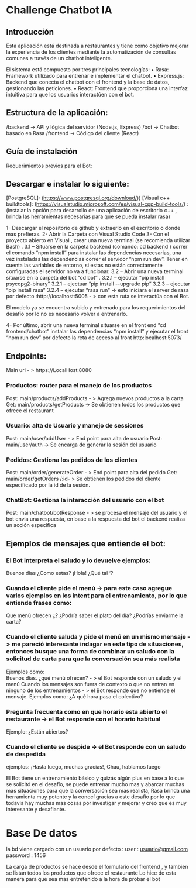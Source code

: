 # Challenge Chatbot IA

## Introducción

Esta aplicación está destinada a restaurantes y tiene como objetivo mejorar la experiencia de los clientes mediante la automatización de consultas comunes a través de un chatbot inteligente.

El sistema está compuesto por tres principales tecnologías:
•	Rasa: Framework utilizado para entrenar e implementar el chatbot.
•	Express.js: Backend que conecta el chatbot con el frontend y la base de datos, gestionando las peticiones.
•	React: Frontend que proporciona una interfaz intuitiva para que los usuarios interactúen con el bot.

## Estructura de la aplicación:

/backend -> API y lógica del servidor (Node.js, Express) 
/bot -> Chatbot basado en Rasa
/frontend -> Código del cliente (React) 


## Guía de instalación

Requerimientos previos para el Bot: 

## Descargar e instalar lo siguiente: 
[Python 3.8]: (https://www.python.org/ftp/python/3.8.0/python-3.8.0-amd64.exe)
[PostgreSQL]: (https://www.postgresql.org/download/)) 
[Visual c++ buildtools]: (https://visualstudio.microsoft.com/es/visual-cpp-build-tools/) :(instalar la opción para desarrollo de una aplicación de escritorio c++ , brinda las herramientas necesarias para que se pueda instalar rasa)

1-	Descargar el repositorio de github y extraerlo en el escritorio o donde mas prefieras.
2-	Abrir la Carpeta con Visual Studio Code
3-	Con el proyecto abierto en Visual , crear una nueva terminal  (se recomienda utilizar Bash) . 
3.1 – Situarse en la carpeta backend (comando: cd backend ) correr el comando “npm install” para instalar las dependencias necesarias, una vez instaladas las dependencias correr el servidor “npm run dev”. Tener en cuenta las variables de entorno, si estas no están correctamente configuradas el servidor no va a funcionar.
3.2 – Abrir una nueva terminal situarse en la carpeta del bot  “cd bot” . 
	3.2.1 –  ejecutar “pip install psycopg2-binary”
	3.2.1 – ejectuar “pip install --upgrade pip”
  3.2.3 – ejecutar “pip install rasa”
	3.2.4 – ejecutar “rasa run” -> esto iniciara el server de rasa por defecto :http://localhost:5005 - > con esta ruta se interactúa con el Bot.

El modelo ya se encuentra subido y entrenado para los requerimientos del desafío por lo no es necesario volver a entrenarlo.

4-	Por último, abrir una nueva terminal   situarse en el front end “cd frontend/chatbot” instalar las dependencias “npm install” y ejecutar el front “npm run dev” por defecto  la reta de acceso al front   http:localhost:5073/

## Endpoints:

Main url - > https://LocalHost:8080

### Productos: router para el manejo de los productos 
  Post: main/products/addProducts - >   Agrega nuevos productos a la carta
  Get: main/products/getProducts -> Se obtienen todos los productos que ofrece el restaurant
### Usuario: alta de Usuario y manejo de sessiones
  Post: main/user/addUser - >   End point para alta de usuario
  Post: main/user/auth ->  Se encarga de generar la sesión del usuario
### Pedidos: Gestiona los pedidos de los clientes
  Post: main/order/generateOrder - >   End point para alta del pedido
  Get: main/order/getOrders /:id- >   Se obtienen los pedidos  del cliente especificado por la id de la sesión.
### ChatBot: Gestiona la interacción del usuario con el bot
Post: main/chatbot/botResponse - >   se procesa el mensaje del usuario y el bot envia una respuesta, en base a la respuesta del bot el backend realiza un acción especifica

## Ejemplos de mensajes que entiende el bot:

### El  Bot interpreta el saludo y lo devuelve ejemplos:
Buenos días ¿Como estas? 
¡Hola! ¿Qué tal ‘? 
### Cuando el cliente pide el menú -> para este caso agregue varios ejemplos en los intent para el entrenamiento, por lo que entiende frases como: 
Que menú ofrecen ¿?
¿Podría saber el plato del día?
¿Podrías enviarme la carta?
### Cuando el cliente saluda y pide el menú en un mismo mensaje -> me pareció interesante indagar en este tipo de situaciones, entonces busque una forma de combinar un saludo con la solicitud de carta para que la conversación sea más realista
Ejemplos como:  
Buenos días. ¿qué menú ofrecen? - > el Bot responde con un saludo y el menú
Cuando los mensajes son fuera de contexto o que no entran en ninguno de los entrenamientos - > el Bot responde que no entiende el mensaje.
Ejemplos como: 
¿A qué hora pasa el colectivo?
### Pregunta frecuenta como en que horario esta abierto el restaurante -> el Bot responde con el horario habitual 
Ejemplo: 
¿Están abiertos?
### Cuando el cliente se despide ->   el Bot responde con un saludo de despedida
ejemplos: ¡Hasta luego, muchas gracias!, Chau, hablamos luego

El Bot tiene un entrenamiento básico y quizás algún plus en base a lo que se solicitó en el desafío, 
se puede entrenar mucho mas y abarcar muchas mas situaciones para que la conversación sea mas realista, 
Rasa brinda una herramienta muy potente y la conocí gracias a este desafío por lo que todavía hay muchas
mas cosas por investigar y mejorar y creo que es muy interesante y desafiante.

# Base De datos 

la bd viene cargado con un usuario por defecto : 
user : usuario@gmail.com
password : 1456 

La carga de productos se hace desde el formulario del frontend , y tambien se listan todos los productos que ofrece el restaurante 
Lo hice de esta manera para que sea mas entretenido a la hora de probar el bot
